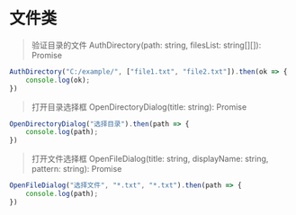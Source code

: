 # 文件类

> 验证目录的文件
> AuthDirectory(path: string, filesList: string[][]): Promise<boolean>

```typescript
AuthDirectory("C:/example/", ["file1.txt", "file2.txt"]).then(ok => {
    console.log(ok);
})
```

> 打开目录选择框
> OpenDirectoryDialog(title: string): Promise<string>

```typescript
OpenDirectoryDialog("选择目录").then(path => {
    console.log(path);
})
```

> 打开文件选择框
> OpenFileDialog(title: string, displayName: string, pattern: string): Promise<string>

```typescript
OpenFileDialog("选择文件", "*.txt", "*.txt").then(path => {
    console.log(path);
})
```